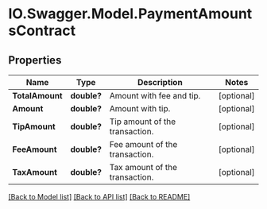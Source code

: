 # IO.Swagger.Model.PaymentAmountsContract
## Properties

Name | Type | Description | Notes
------------ | ------------- | ------------- | -------------
**TotalAmount** | **double?** | Amount with fee and tip. | [optional] 
**Amount** | **double?** | Amount with tip. | [optional] 
**TipAmount** | **double?** | Tip amount of the transaction. | [optional] 
**FeeAmount** | **double?** | Fee amount of the transaction. | [optional] 
**TaxAmount** | **double?** | Tax amount of the transaction. | [optional] 

[[Back to Model list]](../README.md#documentation-for-models) [[Back to API list]](../README.md#documentation-for-api-endpoints) [[Back to README]](../README.md)


